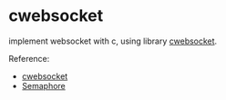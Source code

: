 cwebsocket
==========

implement websocket with c, using library [cwebsocket](https://github.com/m8rge/cwebsocket).

Reference:  
* [cwebsocket](https://github.com/m8rge/cwebsocket)
* [Semaphore](http://blog.csdn.net/guxch/article/details/6740263)
